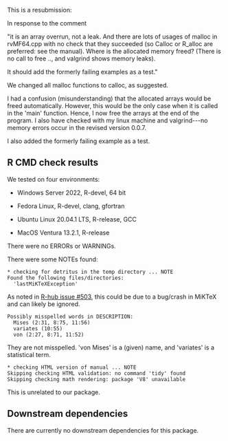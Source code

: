 This is a resubmission:

In response to the comment

"it is an array overrun, not a leak.  And there are lots of usages of 
malloc in rvMF64.cpp with no check that they succeeded (so Calloc or 
R_alloc are preferred: see the manual).  Where is the allocated memory 
freed? (There is no call to free .., and valgrind shows memory leaks).

It should add the formerly failing examples as a test."

We changed all malloc functions to calloc, as suggested.

I had a confusion (misunderstanding) that the allocated arrays would be freed automatically.
However, this would be the only case when it is called in the 'main' function.
Hence, I now free the arrays at the end of the program.
I also have checked with my linux machine and valgrind---no memory errors occur in the revised version 0.0.7. 

I also added the formerly failing example as a test.


## R CMD check results

We tested on four environments:

-   Windows Server 2022, R-devel, 64 bit

-   Fedora Linux, R-devel, clang, gfortran

-   Ubuntu Linux 20.04.1 LTS, R-release, GCC

-   MacOS Ventura 13.2.1, R-release

There were no ERRORs or WARNINGs.

There were some NOTEs found:

    * checking for detritus in the temp directory ... NOTE
    Found the following files/directories:
      'lastMiKTeXException'

As noted in [R-hub issue #503](https://github.com/r-hub/rhub/issues/503), this could be due to a bug/crash in MiKTeX and can likely be ignored.

    Possibly misspelled words in DESCRIPTION:
      Mises (2:31, 8:75, 11:56)
      variates (10:55)
      von (2:27, 8:71, 11:52)

They are not misspelled. 'von Mises' is a (given) name, and 'variates' is a statistical term.

    * checking HTML version of manual ... NOTE
    Skipping checking HTML validation: no command 'tidy' found
    Skipping checking math rendering: package 'V8' unavailable

This is unrelated to our package.

## Downstream dependencies

There are currently no downstream dependencies for this package.
